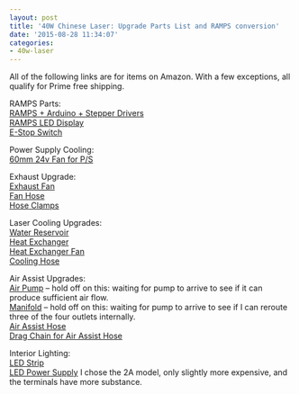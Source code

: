 ```yaml
---
layout: post
title: '40W Chinese Laser: Upgrade Parts List and RAMPS conversion'
date: '2015-08-28 11:34:07'
categories:
- 40w-laser
---
```



All of the following links are for items on Amazon. With a few exceptions, all qualify for Prime free shipping.

RAMPS Parts:  
[RAMPS + Arduino + Stepper Drivers](http://amzn.to/1NEyAdk)  
[RAMPS LED Display](http://amzn.to/1NEyrqi)  
[E-Stop Switch](http://amzn.to/1PXBWX6)

Power Supply Cooling:  
[60mm 24v Fan for P/S](http://amzn.to/1EnzzM4)

Exhaust Upgrade:  
[Exhaust Fan](http://amzn.to/1JqHzLn)  
[Fan Hose](http://amzn.to/1MT3DAv)  
[Hose Clamps](http://amzn.to/1MT3HAb)

Laser Cooling Upgrades:  
[Water Reservoir](http://amzn.to/1NEx62S)  
[Heat Exchanger](http://amzn.to/1MT23Pe)  
[Heat Exchanger Fan](http://amzn.to/1MT3xca)  
[Cooling Hose](http://amzn.to/1JqFAXm)

Air Assist Upgrades:  
[Air Pump](http://amzn.to/1En8Teh) – hold off on this: waiting for pump to arrive to see if it can produce sufficient air flow.  
[Manifold](http://amzn.to/1JqEACC) – hold off on this: waiting for pump to arrive to see if I can reroute three of the four outlets internally.  
[Air Assist Hose](http://amzn.to/1MT1F31)  
[Drag Chain for Air Assist Hose](http://amzn.to/1NEwmux)

Interior Lighting:  
[LED Strip](http://amzn.to/1LAjuCz)  
[LED Power Supply](http://amzn.to/1JqGlzv) I chose the 2A model, only slightly more expensive, and the terminals have more substance.



